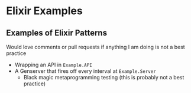 # Elixir Examples



## Examples of Elixir Patterns

Would love comments or pull requests if anything I am doing is not a best practice

* Wrapping an API in `Example.API`
* A Genserver that fires off every interval at `Example.Server`
    * Black magic metaprogramming testing (this is probably not a best practice)



